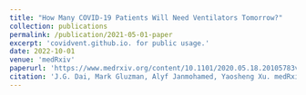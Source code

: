 ```yaml
---
title: "How Many COVID-19 Patients Will Need Ventilators Tomorrow?"
collection: publications
permalink: /publication/2021-05-01-paper
excerpt: 'covidvent.github.io. for public usage.'
date: 2022-10-01
venue: 'medRxiv'
paperurl: 'https://www.medrxiv.org/content/10.1101/2020.05.18.20105783v2.full'
citation: 'J.G. Dai, Mark Gluzman, Alyf Janmohamed, Yaosheng Xu. medRxiv. 2021'
---
```

